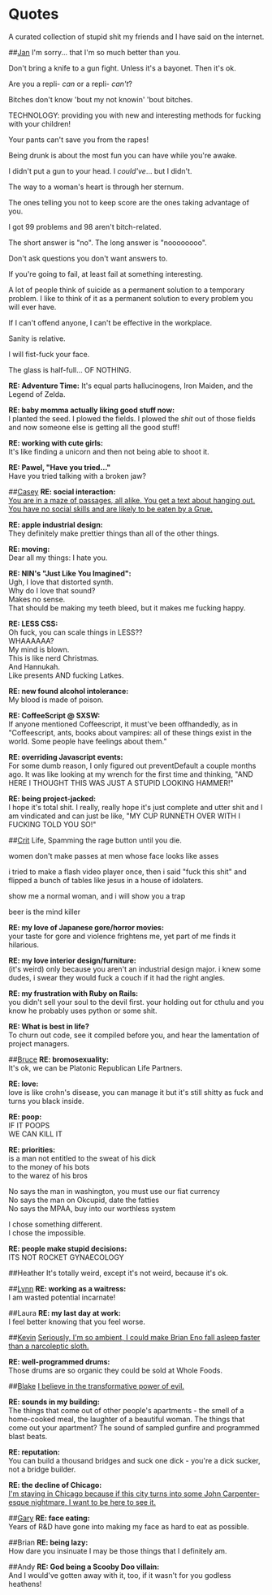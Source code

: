 # Quotes
A curated collection of stupid shit my friends and I have said on the internet.

##[Jan](https://twitter.com/janszpila)
I'm sorry... that I'm so much better than you.

Don't bring a knife to a gun fight. Unless it's a bayonet. Then it's ok.

Are you a repli- *can* or a repli- *can't*?

Bitches don't know 'bout my not knowin' 'bout bitches.

TECHNOLOGY: providing you with new and interesting methods for fucking with your children!

Your pants can't save you from the rapes!

Being drunk is about the most fun you can have while you're awake.

I didn't put a gun to your head. I *could've*… but I didn't.

The way to a woman's heart is through her sternum.

The ones telling you not to keep score are the ones taking advantage of you.

I got 99 problems and 98 aren't bitch-related.

The short answer is "no". The long answer is "noooooooo".

Don't ask questions you don't want answers to.

If you're going to fail, at least fail at something interesting.

A lot of people think of suicide as a permanent solution to a temporary problem. I like to think of it as a permanent solution to every problem you will ever have.

If I can't offend anyone, I can't be effective in the workplace.

Sanity is relative.

I will fist-fuck your face.

The glass is half-full… OF NOTHING.

**RE: Adventure Time:**
It's equal parts hallucinogens, Iron Maiden, and the Legend of Zelda.

**RE: baby momma actually liking good stuff now:**  
I planted the seed. I plowed the fields. I plowed the *shit* out of those fields and now someone else is getting all the good stuff!

**RE: working with cute girls:**  
It's like finding a unicorn and then not being able to shoot it.

**RE: Pawel, "Have you tried…"**  
Have you tried talking with a broken jaw?

##[Casey](https://twitter.com/Raedances)
**RE: social interaction:**  
[You are in a maze of passages, all alike. You get a text about hanging out. You have no social skills and are likely to be eaten by a Grue.](https://twitter.com/Raedances/status/146779271644446720)

**RE: apple industrial design:**   
They definitely make prettier things than all of the other things.

**RE: moving:**  
Dear all my things: I hate you.

**RE: NIN's "Just Like You Imagined":**  
Ugh, I love that distorted synth.  
Why do I love that sound?  
Makes no sense.  
That should be making my teeth bleed, but it makes me fucking happy.

**RE: LESS CSS:**  
Oh fuck, you can scale things in LESS??  
WHAAAAAA?  
My mind is blown.  
This is like nerd Christmas.  
And Hannukah.  
Like presents AND fucking Latkes.

**RE: new found alcohol intolerance:**  
My blood is made of poison.

**RE: CoffeeScript @ SXSW:**  
If anyone mentioned Coffeescript, it must've been offhandedly, as in "Coffeescript, ants, books about vampires: all of these things exist in the world.  Some people have feelings about them."

**RE: overriding Javascript events:**  
For some dumb reason, I only figured out preventDefault a couple months ago.
It was like looking at my wrench for the first time and thinking, "AND HERE I THOUGHT THIS WAS JUST A STUPID LOOKING HAMMER!"

**RE: being project-jacked:**  
I hope it's total shit.  I really, really hope it's just complete and utter shit and I am vindicated and can just be like, "MY CUP RUNNETH OVER WITH I FUCKING TOLD YOU SO!"

##[Crit](https://twitter.com/Chrisushi)
Life, Spamming the rage button until you die.

women don't make passes at men whose face looks like asses

i tried to make a flash video player once, then i said "fuck this shit" and flipped a bunch of tables like jesus in a house of idolaters.

show me a normal woman, and i will show you a trap

beer is the mind killer

**RE: my love of Japanese gore/horror movies:**  
your taste for gore and violence frightens me, yet part of me finds it hilarious.

**RE: my love interior design/furniture:**  
(it's weird) only because you aren't an industrial design major.
i knew some dudes, i swear they would fuck a couch if it had the right angles.

**RE: my frustration with Ruby on Rails:**  
you didn't sell your soul to the devil first. your holding out for cthulu and you know he probably uses python or some shit.

**RE: What is best in life?**  
To churn out code, see it compiled before you, and hear the lamentation of project managers.

##[Bruce](https://twitter.com/AphoticLabs)
**RE: bromosexuality:**  
It's ok, we can be Platonic Republican Life Partners.

**RE: love:**  
love is like crohn's disease, you can manage it but it's still shitty as fuck and turns you black inside.

**RE: poop:**  
IF IT POOPS  
WE CAN KILL IT

**RE: priorities:**  
is a man not entitled to the sweat of his dick  
to the money of his bots  
to the warez of his bros

No says the man in washington, you must use our fiat currency  
No says the man on Okcupid, date the fatties  
No says the MPAA, buy into our worthless system

I chose something different.   
I chose the impossible.

**RE: people make stupid decisions:**  
ITS NOT ROCKET GYNAECOLOGY

##Heather
It's totally weird, except it's not weird, because it's ok.

##[Lynn](https://twitter.com/lynnhessel)
**RE: working as a waitress:**  
I am wasted potential incarnate!

##Laura
**RE: my last day at work:**  
I feel better knowing that you feel worse.

##[Kevin](https://twitter.com/kb_aw)
[Seriously, I'm so ambient, I could make Brian Eno fall asleep faster than a narcoleptic sloth.](https://twitter.com/kb_aw/status/136648583767269377)

**RE: well-programmed drums:**  
Those drums are so organic they could be sold at Whole Foods.

##[Blake](https://twitter.com/BlakeDinwiddie)
[I believe in the transformative power of evil.](https://twitter.com/BlakeDinwiddie/status/278628100219219968)

**RE: sounds in my building:**  
The things that come out of other people's apartments - the smell of a home-cooked meal, the laughter of a beautiful woman. The things that come out your apartment? The sound of sampled gunfire and programmed blast beats.

**RE: reputation:**  
You can build a thousand bridges and suck one dick - you're a dick sucker, not a bridge builder.

**RE: the decline of Chicago:**  
[I'm staying in Chicago because if this city turns into some John Carpenter-esque nightmare, I want to be here to see it.](https://twitter.com/BlakeDinwiddie/status/355476172928335872)

##[Gary](https://twitter.com/garykupczak)
**RE: face eating:**  
Years of R&D have gone into making my face as hard to eat as possible.

##Brian
**RE: being lazy:**  
How dare you insinuate I may be those things that I definitely am.

##Andy
**RE: God being a Scooby Doo villain:**  
And I would've gotten away with it, too, if it wasn't for you godless heathens!
